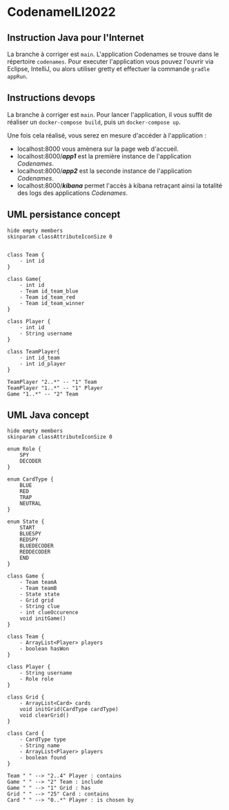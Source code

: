 # CodenameILI2022

## Instruction Java pour l'Internet

La branche à corriger est `main`.
L'application Codenames se trouve dans le répertoire `codenames`. Pour executer l'application vous pouvez l'ouvrir via Eclipse, IntelliJ, ou alors utiliser gretty et effectuer la commande `gradle appRun`.

## Instructions devops

La branche à corriger est `main`.
Pour lancer l'application, il vous suffit de réaliser un `docker-compose build`, puis un `docker-compose up`.

Une fois cela réalisé, vous serez en mesure d'accéder à l'application :
- localhost:8000 vous amènera sur la page web d'accueil.
- localhost:8000/***app1*** est la première instance de l'application *Codenames*.
- localhost:8000/***app2*** est la seconde instance de l'application *Codenames*.
- localhost:8000/***kibana*** permet l'accès à kibana retraçant ainsi la totalité des logs des applications *Codenames*.

## UML persistance concept

```plantuml
hide empty members
skinparam classAttributeIconSize 0


class Team {
    - int id
}

class Game{
    - int id
    - Team id_team_blue
    - Team id_team_red
    - Team id_team_winner
}

class Player {
    - int id
    - String username
}

class TeamPlayer{
    - int id_team
    - int id_player
}

TeamPlayer "2..*" -- "1" Team
TeamPlayer "1..*" -- "1" Player
Game "1..*" -- "2" Team
```


## UML Java concept

```plantuml
hide empty members
skinparam classAttributeIconSize 0

enum Role {
    SPY
    DECODER
}

enum CardType {
    BLUE
    RED
    TRAP
    NEUTRAL
}

enum State {
    START
    BLUESPY
    REDSPY
    BLUEDECODER
    REDDECODER
    END
}

class Game {
    - Team teamA
    - Team teamB
    - State state
    - Grid grid
    - String clue
    - int clueOccurence
    void initGame()
}

class Team {
    - ArrayList<Player> players
    - boolean hasWon
}

class Player {
    - String username
    - Role role
}

class Grid {
    - ArrayList<Card> cards
    void initGrid(CardType cardType)
    void clearGrid()
}

class Card {
    - CardType type
    - String name
    - ArrayList<Player> players
    - boolean found
}

Team " " --> "2..4" Player : contains
Game " " --> "2" Team : include
Game " " --> "1" Grid : has
Grid " " --> "25" Card : contains
Card " " --> "0..*" Player : is chosen by
```

